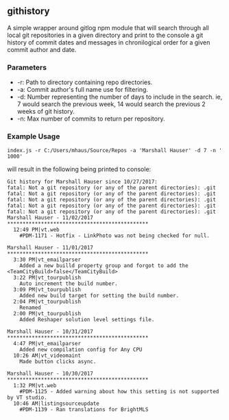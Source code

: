 ## githistory

A simple wrapper around gitlog npm module that will search through all local git repositories in a given directory and print to the console a git history of commit dates and messages in chronilogical order for a given commit author and date.

### Parameters

* -r: Path to directory containing repo directories.
* -a: Commit author's full name use for filtering.
* -d: Number representing the number of days to include in the search.  ie, 7 would search the previous week, 14 would search the previous 2 weeks of git history.
* -n: Max number of commits to return per repository.

### Example Usage

    index.js -r C:/Users/mhaus/Source/Repos -a 'Marshall Hauser' -d 7 -n ' 1000' 

will result in the following being printed to console:

    Git history for Marshall Hauser since 10/27/2017:
    fatal: Not a git repository (or any of the parent directories): .git
    fatal: Not a git repository (or any of the parent directories): .git
    fatal: Not a git repository (or any of the parent directories): .git
    fatal: Not a git repository (or any of the parent directories): .git
    fatal: Not a git repository (or any of the parent directories): .git
    Marshall Hauser - 11/02/2017 **********************************************
      12:49 PM|vt.web
        #PDM-1171 - Hotfix - LinkPhoto was not being checked for null.
    
    Marshall Hauser - 11/01/2017 **********************************************
      3:30 PM|vt_emailparser
        Added a new builld property group and forgot to add the <TeamCityBuild>false</TeamCityBuild>
      3:22 PM|vt_tourpublish
        Auto increment the build number.
      3:09 PM|vt_tourpublish
        Added new build target for setting the build number.
      2:04 PM|vt_tourpublish
        Renamed
      2:00 PM|vt_tourpublish
        Added Reshaper solution level settings file.
    
    Marshall Hauser - 10/31/2017 **********************************************
      4:47 PM|vt_emailparser
        Added new compilation config for Any CPU
      10:26 AM|vt_videomaint
        Made button clicks async.
    
    Marshall Hauser - 10/30/2017 **********************************************
      1:32 PM|vt.web
        #PDM-1125 - Added warning about how this setting is not supported by VT studio.
      10:46 AM|listingsourceupdate
        #PDM-1139 - Ran translations for BrightMLS

